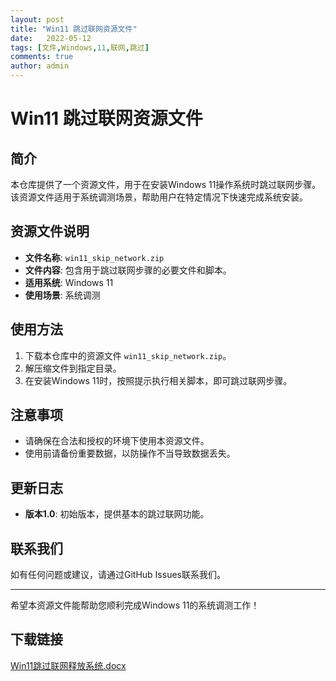 ```yaml
---
layout: post
title: "Win11 跳过联网资源文件"
date:   2022-05-12
tags: [文件,Windows,11,联网,跳过]
comments: true
author: admin
---
```

# Win11 跳过联网资源文件

## 简介

本仓库提供了一个资源文件，用于在安装Windows 11操作系统时跳过联网步骤。该资源文件适用于系统调测场景，帮助用户在特定情况下快速完成系统安装。

## 资源文件说明

- **文件名称**: `win11_skip_network.zip`
- **文件内容**: 包含用于跳过联网步骤的必要文件和脚本。
- **适用系统**: Windows 11
- **使用场景**: 系统调测

## 使用方法

1. 下载本仓库中的资源文件 `win11_skip_network.zip`。
2. 解压缩文件到指定目录。
3. 在安装Windows 11时，按照提示执行相关脚本，即可跳过联网步骤。

## 注意事项

- 请确保在合法和授权的环境下使用本资源文件。
- 使用前请备份重要数据，以防操作不当导致数据丢失。

## 更新日志

- **版本1.0**: 初始版本，提供基本的跳过联网功能。

## 联系我们

如有任何问题或建议，请通过GitHub Issues联系我们。

---

希望本资源文件能帮助您顺利完成Windows 11的系统调测工作！

## 下载链接

[Win11跳过联网释放系统.docx](https://pan.quark.cn/s/5b92885ad6f8)